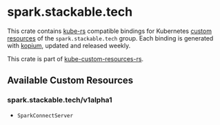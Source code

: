 <!--
SPDX-FileCopyrightText: The kube-custom-resources-rs Authors
SPDX-License-Identifier: 0BSD
 -->

# spark.stackable.tech

This crate contains [kube-rs](https://kube.rs/) compatible bindings for Kubernetes [custom resources](https://kubernetes.io/docs/tasks/extend-kubernetes/custom-resources/custom-resource-definitions/) of the `spark.stackable.tech` group. Each binding is generated with [kopium](https://github.com/kube-rs/kopium), updated and released weekly.

This crate is part of [kube-custom-resources-rs](https://github.com/metio/kube-custom-resources-rs).

## Available Custom Resources

### spark.stackable.tech/v1alpha1
- `SparkConnectServer`
